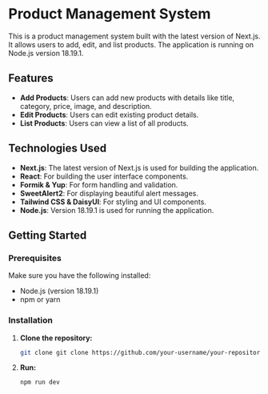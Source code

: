 # Product Management System

This is a product management system built with the latest version of Next.js. It allows users to add, edit, and list products. The application is running on Node.js version 18.19.1.

## Features

- **Add Products**: Users can add new products with details like title, category, price, image, and description.
- **Edit Products**: Users can edit existing product details.
- **List Products**: Users can view a list of all products.

## Technologies Used

- **Next.js**: The latest version of Next.js is used for building the application.
- **React**: For building the user interface components.
- **Formik & Yup**: For form handling and validation.
- **SweetAlert2**: For displaying beautiful alert messages.
- **Tailwind CSS & DaisyUI**: For styling and UI components.
- **Node.js**: Version 18.19.1 is used for running the application.

## Getting Started

### Prerequisites

Make sure you have the following installed:

- Node.js (version 18.19.1)
- npm or yarn

### Installation

1. **Clone the repository:**

   ```bash
   git clone git clone https://github.com/your-username/your-repository.git](https://github.com/ray53563382/productsML.git

2. **Run:**

   ```bash
   npm run dev

